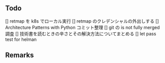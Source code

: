## Todo

[] retmap を k8s でローカル実行
[] retmap のクレデンシャルの外出しする
[] Architecture Patterns with Python コミット整理
[] git の is not fully merged 調査
[] 技術書を読むときの辛さとその解決方法についてまとめる
[] let pass test for helman

## Remarks
